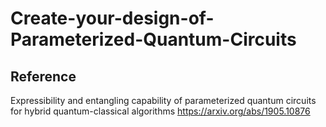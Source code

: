 # Create-your-design-of-Parameterized-Quantum-Circuits

## Reference
Expressibility and entangling capability of parameterized quantum circuits for hybrid quantum-classical algorithms https://arxiv.org/abs/1905.10876
